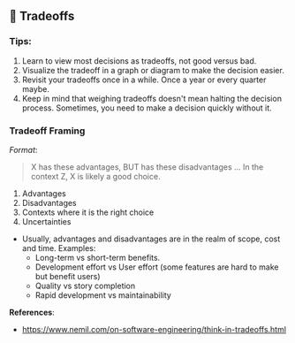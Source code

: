 ## 🔁 Tradeoffs

### Tips:
1. Learn to view most decisions as tradeoffs, not good versus bad.
2. Visualize the tradeoff in a graph or diagram to make the decision easier.
3. Revisit your tradeoffs once in a while. Once a year or every quarter maybe.
4. Keep in mind that weighing tradeoffs doesn't mean halting the decision process. Sometimes, you need to make a decision quickly without it.

### Tradeoff Framing

*Format*:
> X has these advantages, BUT has these disadvantages ... In the context Z, X is likely a good choice.

1. Advantages
2. Disadvantages
3. Contexts where it is the right choice
4. Uncertainties

* Usually, advantages and disadvantages are in the realm of scope, cost and time. Examples:
  - Long-term vs short-term benefits.
  - Development effort vs User effort (some features are hard to make but benefit users)
  - Quality vs story completion
  - Rapid development vs maintainability



**References**:  
- https://www.nemil.com/on-software-engineering/think-in-tradeoffs.html